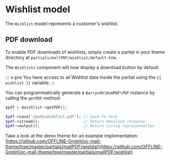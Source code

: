 # Wishlist model

The `Wishlist` model represents a customer's wishlist.

## PDF download

To enable PDF downloads of wishlists, simply create a partial in 
your theme directory at `partials/mallPDF/wishlist/default.htm`.

The `Wishlists` component will now display a download button by default.

::: v-pre
You have access to all Wishlist data inside the partial
using the `{{ wishlist }}` variable.
:::



You can programmatically generate a `Barryvdh\DomPDF\PDF` instance by
calling the `getPDF` method:

```php
$pdf = $wishlist->getPDF();

$pdf->save('/path/wishlist.pdf'); // Save to disk
$pdf->stream();                   // Return download response
$pdf->output();                   // Return string representation
```

Take a look at the demo theme for an example implementation:
[https://github.com/OFFLINE-GmbH/oc-mall-theme/tree/master/partials/mallPDF/wishlist](https://github.com/OFFLINE-GmbH/oc-mall-theme/tree/master/partials/mallPDF/wishlist)
